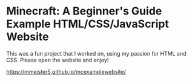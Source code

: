 # Minecraft: A Beginner's Guide Example HTML/CSS/JavaScript Website

This was a fun project that I worked on, using my passion for HTML and CSS. Please open the website and enjoy!

https://mmeister5.github.io/mcexamplewebsite/
